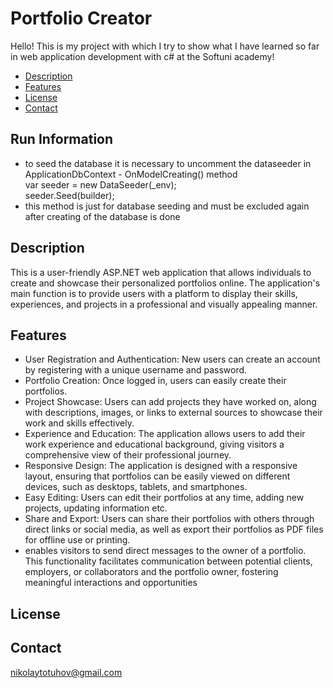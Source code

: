 # Portfolio Creator

Hello!
This is my project with which I try to show what I have learned so far in web application development with c# at the Softuni academy!

- [Description](#description)
- [Features](#features)
- [License](#license)
- [Contact](#contact)

## Run Information

- to seed the database it is necessary to uncomment the dataseeder in ApplicationDbContext - OnModelCreating() method <br />
var seeder = new DataSeeder(_env); <br />
seeder.Seed(builder);
- this method is just for database seeding and must be excluded again after creating of the database is done

## Description

This is a user-friendly ASP.NET web application that allows individuals to create and showcase their personalized portfolios online. The application's main function is to provide users with a platform to display their skills, experiences, and projects in a professional and visually appealing manner.

## Features

- User Registration and Authentication: New users can create an account by registering with a unique username and password.
- Portfolio Creation: Once logged in, users can easily create their portfolios.
- Project Showcase: Users can add projects they have worked on, along with descriptions, images, or links to external sources to showcase their work and skills effectively.
- Experience and Education: The application allows users to add their work experience and educational background, giving visitors a comprehensive view of their professional journey.
- Responsive Design: The application is designed with a responsive layout, ensuring that portfolios can be easily viewed on different devices, such as desktops, tablets, and smartphones.
- Easy Editing: Users can edit their portfolios at any time, adding new projects, updating information etc.
- Share and Export: Users can share their portfolios with others through direct links or social media, as well as export their portfolios as PDF files for offline use or printing.
- enables visitors to send direct messages to the owner of a portfolio. This functionality facilitates communication between potential clients, employers, or collaborators and the portfolio owner, fostering meaningful interactions and opportunities

## License

## Contact
nikolaytotuhov@gmail.com
